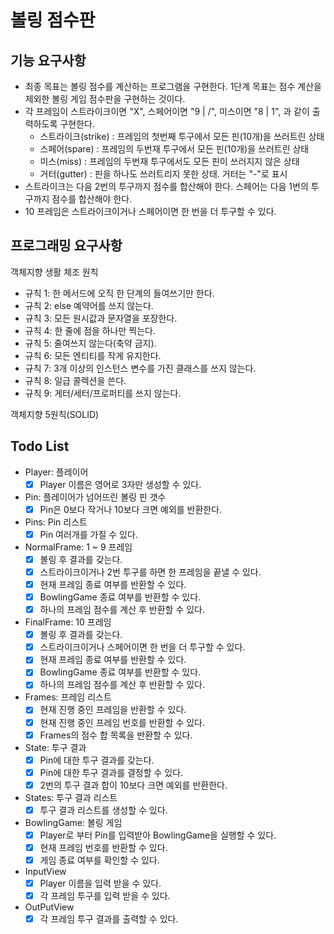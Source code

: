 # 볼링 점수판

## 기능 요구사항

- 최종 목표는 볼링 점수를 계산하는 프로그램을 구현한다. 1단계 목표는 점수 계산을 제외한 볼링 게임 점수판을 구현하는 것이다.
- 각 프레임이 스트라이크이면 "X", 스페어이면 "9 | /", 미스이면 "8 | 1", 과 같이 출력하도록 구현한다.
    - 스트라이크(strike) : 프레임의 첫번째 투구에서 모든 핀(10개)을 쓰러트린 상태
    - 스페어(spare) : 프레임의 두번재 투구에서 모든 핀(10개)을 쓰러트린 상태
    - 미스(miss) : 프레임의 두번재 투구에서도 모든 핀이 쓰러지지 않은 상태
    - 거터(gutter) : 핀을 하나도 쓰러트리지 못한 상태. 거터는 "-"로 표시
- 스트라이크는 다음 2번의 투구까지 점수를 합산해야 한다. 스페어는 다음 1번의 투구까지 점수를 합산해야 한다.
- 10 프레임은 스트라이크이거나 스페어이면 한 번을 더 투구할 수 있다.

## 프로그래밍 요구사항

객체지향 생활 체조 원칙

- 규칙 1: 한 메서드에 오직 한 단계의 들여쓰기만 한다.
- 규칙 2: else 예약어를 쓰지 않는다.
- 규칙 3: 모든 원시값과 문자열을 포장한다.
- 규칙 4: 한 줄에 점을 하나만 찍는다.
- 규칙 5: 줄여쓰지 않는다(축약 금지).
- 규칙 6: 모든 엔티티를 작게 유지한다.
- 규칙 7: 3개 이상의 인스턴스 변수를 가진 클래스를 쓰지 않는다.
- 규칙 8: 일급 콜렉션을 쓴다.
- 규칙 9: 게터/세터/프로퍼티를 쓰지 않는다.

객체지향 5원칙(SOLID)

## Todo List

- Player: 플레이어
    - [X] Player 이름은 영어로 3자만 생성할 수 있다.
    
- Pin: 플레이어가 넘어뜨린 볼링 핀 갯수
    - [X] Pin은 0보다 작거나 10보다 크면 예외를 반환한다.

- Pins: Pin 리스트
    - [X] Pin 여러개를 가질 수 있다. 

- NormalFrame: 1 ~ 9 프레임
    - [X] 볼링 후 결과를 갖는다.
    - [X] 스트라이크이거나 2번 투구를 하면 한 프레임을 끝낼 수 있다.
    - [X] 현재 프레임 종료 여부를 반환할 수 있다.
    - [X] BowlingGame 종료 여부를 반환할 수 있다.
    - [X] 하나의 프레임 점수를 계산 후 반환할 수 있다.
    
- FinalFrame: 10 프레임
    - [X] 볼링 후 결과를 갖는다.
    - [X] 스트라이크이거나 스페어이면 한 번을 더 투구할 수 있다.
    - [X] 현재 프레임 종료 여부를 반환할 수 있다.
    - [X] BowlingGame 종료 여부를 반환할 수 있다.
    - [X] 하나의 프레임 점수를 계산 후 반환할 수 있다.

- Frames: 프레임 리스트
    - [X] 현재 진행 중인 프레임을 반환할 수 있다.
    - [X] 현재 진행 중인 프레임 번호를 반환할 수 있다.
    - [X] Frames의 점수 합 목록을 반환할 수 있다.

- State: 투구 결과
    - [X] Pin에 대한 투구 결과를 갖는다.
    - [X] Pin에 대한 투구 결과를 결정할 수 있다.
    - [X] 2번의 투구 결과 합이 10보다 크면 예외를 반환한다. 

- States: 투구 결과 리스트
    - [X] 투구 결과 리스트를 생성할 수 있다.
    
- BowlingGame: 볼링 게임 
    - [X] Player로 부터 Pin를 입력받아 BowlingGame을 실행할 수 있다.
    - [X] 현재 프레임 번호를 반환할 수 있다.
    - [X] 게임 종료 여부를 확인할 수 있다.
    
- InputView
    - [X] Player 이름을 입력 받을 수 있다.
    - [X] 각 프레임 투구를 입력 받을 수 있다.
    
- OutPutView
    - [X] 각 프레임 투구 결과를 출력할 수 있다.
